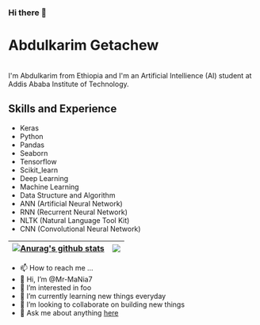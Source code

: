 ### Hi there 👋

# Abdulkarim Getachew
<br />
I'm Abdulkarim from Ethiopia and I'm an Artificial Intellience (AI) student at Addis Ababa Institute of Technology.


## Skills and Experience
* Keras
* Python
* Pandas
* Seaborn
* Tensorflow
* Scikit_learn
* Deep Learning
* Machine Learning
* Data Structure and Algorithm
* ANN (Artificial Neural Network)
* RNN (Recurrent Neural Network)
* NLTK (Natural Language Tool Kit)
* CNN (Convolutional Neural Network)


| <a href="https://github.com/Mr-MaNia7/github-readme-stats"><img align="center" src="https://github-readme-stats.vercel.app/api?username=Mr-MaNia7&show_icons=true&include_all_commits=true&theme=buefy&hide_border=true" alt="Anurag's github stats" /></a> | <a href="https://github.com/Mr-MaNia7/github-readme-stats"><img align="center" src="https://github-readme-stats.vercel.app/api/top-langs/?username=Mr-MaNia7&layout=compact&theme=buefy&hide_border=true" /></a> |
| ------------- | ------------- |

- 📫 How to reach me ...
- 👋 Hi, I’m @Mr-MaNia7
- 👀 I’m interested in foo
- 🌱 I’m currently learning new things everyday
- 💞️ I’m looking to collaborate on building new things
- 💬 Ask me about anything [here](https://github.com/Mr-MaNia7/Mr-MaNia7/issues)

